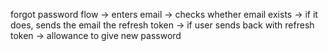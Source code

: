 forgot password flow 
-> enters email -> checks whether email exists -> if it does, sends the email the refresh token
-> if user sends back with refresh token -> allowance to give new password